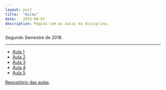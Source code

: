 ```yaml
---
layout: post
title:  "Aulas"
date:   2018-08-07
description: Página com as aulas da disciplina.
---
```


<p class="intro"><span class="dropcap">S</span>egundo Semestre de 2018.</p>

---

* [Aula 1][aula1] 
* [Aula 2][aula2]
* [Aula 3][aula3]
* [Aula 4][aula4]
* [Aula 5][aula5]

[Repositório das aulas][maf105-gh].

[maf105-gh]:https://github.com/maf105
[aula1]:    https://rawgit.com/maf105/maf105.github.io/master/Aulas_MAF105/Aula1.pdf
[aula2]:    https://rawgit.com/maf105/maf105.github.io/master/Aulas_MAF105/Aula1.pdf
[aula3]:    https://rawgit.com/maf105/maf105.github.io/master/Aulas_MAF105/Aula1.pdf
[aula4]:    https://rawgit.com/maf105/maf105.github.io/master/Aulas_MAF105/Aula1.pdf
[aula5]:    https://rawgit.com/maf105/maf105.github.io/master/Aulas_MAF105/Aula1.pdf
